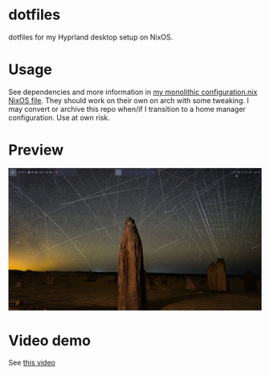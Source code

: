 # dotfiles
dotfiles for my Hyprland desktop setup on NixOS. 

# Usage
See dependencies and more information in [my monolithic configuration.nix NixOS file](https://github.com/socd06/nixos-configuration).
They should work on their own on arch with some tweaking. 
I may convert or archive this repo when/if I transition to a home manager configuration.
Use at own risk. 

# Preview
<img src="demo.jpg" />


# Video demo
See [this video](https://www.youtube.com/watch?v=EdACCAFVvKo&t=2s)
